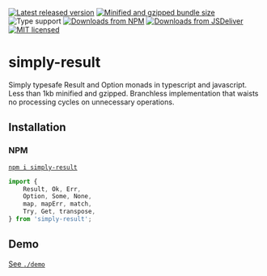 [![Latest released version](https://img.shields.io/npm/v/simply-result)](https://www.npmjs.com/package/simply-result)
[![Minified and gzipped bundle size](https://img.shields.io/bundlephobia/minzip/simply-result)](https://bundlephobia.com/package/simply-result)
![Type support](https://img.shields.io/npm/types/simply-result)
[![Downloads from NPM](https://img.shields.io/npm/dm/simply-result?label=downloads%20npm)](https://www.npmjs.com/package/simply-result)
[![Downloads from JSDeliver](https://img.shields.io/jsdelivr/npm/hm/simply-result?label=downloads%20jsDelivr)](https://www.jsdelivr.com/package/npm/simply-result)
[![MIT licensed](https://img.shields.io/npm/l/simply-result)](./LICENSE)

# simply-result

Simply typesafe Result and Option monads in typescript and javascript. Less than 1kb minified and gzipped. Branchless implementation that waists no processing cycles on unnecessary operations.

## Installation

### NPM

[`npm i simply-result`](https://www.npmjs.com/package/simply-result)

```ts
import {
    Result, Ok, Err,
    Option, Some, None,
    map, mapErr, match,
    Try, Get, transpose,
} from 'simply-result';
```

## Demo

[See `./demo`](./demo/)